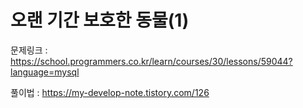# 오랜 기간 보호한 동물(1)

문제링크 : https://school.programmers.co.kr/learn/courses/30/lessons/59044?language=mysql

풀이법 : https://my-develop-note.tistory.com/126

